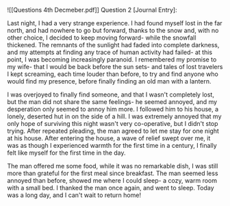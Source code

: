 ![[Questions 4th Decmeber.pdf]]
Question 2 [Journal Entry]:

Last night, I had a very strange experience. I had found myself lost in the far north, and had nowhere to go but forward, thanks to the snow and, with no other choice, I decided to keep moving forward- while the snowfall thickened. 
The remnants of the sunlight had faded into complete darkness, and my attempts at finding any trace of human activity had failed- at this point, I was becoming increasingly paranoid.
I remembered my promise to my wife- that I would be back before the sun sets- and tales of lost travelers I kept screaming, each time louder than before, to try and find anyone who would find my presence, before finally finding an old man with a lantern.

I was overjoyed to finally find someone, and that I wasn't completely lost, but the man did not share the same feelings- he seemed annoyed, and my desperation only seemed to annoy him more. I followed him to his house, a lonely, deserted hut in on the side of a hill. 
I was extremely annoyed that my only hope of surviving this night wasn't very co-operative, but I didn't stop trying. After repeated pleading, the man agreed to let me stay for one night at his house. After entering the house, a wave of relief swept over me, it was as though I experienced warmth for the first time in a century, I finally felt like myself for the first time in the day.

The man offered me some food, while it was no remarkable dish, I was still more than grateful for the first meal since breakfast. The man seemed less annoyed than before, showed me where I could sleep- a cozy, warm room with a small bed. I thanked the man once again, and went to sleep. Today was a long day, and I can't wait to return home!

